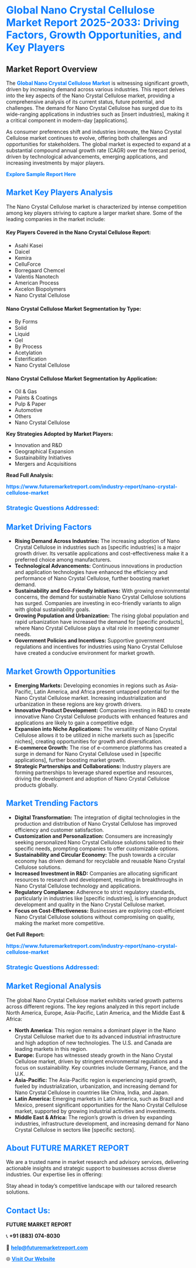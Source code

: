 <h1 style="color: #007BFF;">Global Nano Crystal Cellulose Market Report 2025-2033: Driving Factors, Growth Opportunities, and Key Players</h1>

<section id="overview">
<h2>Market Report Overview</h2>
<p>The <a href="https://www.futuremarketreport.com/industry-report/nano-crystal-cellulose-market" style="color: #007BFF; text-decoration: none;"><strong>Global Nano Crystal Cellulose Market</strong></a> is witnessing significant growth, driven by increasing demand across various industries. This report delves into the key aspects of the Nano Crystal Cellulose market, providing a comprehensive analysis of its current status, future potential, and challenges. The demand for Nano Crystal Cellulose has surged due to its wide-ranging applications in industries such as [insert industries], making it a critical component in modern-day [applications].</p>
<p>As consumer preferences shift and industries innovate, the Nano Crystal Cellulose market continues to evolve, offering both challenges and opportunities for stakeholders. The global market is expected to expand at a substantial compound annual growth rate (CAGR) over the forecast period, driven by technological advancements, emerging applications, and increasing investments by major players.</p>
</section>

<section id="overview">
<p><a href="https://www.futuremarketreport.com/request-sample/reportId=98866" style="color: #007BFF; text-decoration: none;"><strong>Explore Sample Report Here</strong></a></p>
</section>

<section id="key-players">
<h2 style="color: #007BFF;">Market Key Players Analysis</h2>
<p>The Nano Crystal Cellulose market is characterized by intense competition among key players striving to capture a larger market share. Some of the leading companies in the market include:</p>
<h4>Key Players Covered in the Nano Crystal Cellulose Report:</h4>
<ul><li>Asahi Kasei</li><li>Daicel</li><li>Kemira</li><li>CelluForce</li><li>Borregaard Chemcel</li><li>Valentis Nanotech</li><li>American Process</li><li>Axcelon Biopolymers</li><li>Nano Crystal Cellulose</li></ul>
<h4>Nano Crystal Cellulose Market Segmentation by Type:</h4>
<ul><li>By Forms</li><li>Solid</li><li>Liquid</li><li>Gel</li><li>By Process</li><li>Acetylation</li><li>Esterification</li><li>Nano Crystal Cellulose</li></ul>

<h4>Nano Crystal Cellulose Market Segmentation by Application:</h4>
<ul><li>Oil &amp; Gas</li><li>Paints &amp; Coatings</li><li>Pulp &amp; Paper</li><li>Automotive</li><li>Others</li><li>Nano Crystal Cellulose</li></ul>
<p><strong>Key Strategies Adopted by Market Players:</strong></p>
<ul>
<li>Innovation and R&D</li>
<li>Geographical Expansion</li>
<li>Sustainability Initiatives</li>
<li>Mergers and Acquisitions</li>
</ul>
</section>

<section>
<p><strong>Read Full Analysis: </strong></p><a href="https://www.futuremarketreport.com/industry-report/nano-crystal-cellulose-market" style="color: #007BFF; text-decoration: none;"><strong>https://www.futuremarketreport.com/industry-report/nano-crystal-cellulose-market</strong></a>
<h3 style="color: #007BFF;">Strategic Questions Addressed:</h3>
</section>

<section id="driving-factors">
<h2 style="color: #007BFF;">Market Driving Factors</h2>
<ul>
<li><strong>Rising Demand Across Industries:</strong> The increasing adoption of Nano Crystal Cellulose in industries such as [specific industries] is a major growth driver. Its versatile applications and cost-effectiveness make it a preferred choice among manufacturers.</li>
<li><strong>Technological Advancements:</strong> Continuous innovations in production and application technologies have enhanced the efficiency and performance of Nano Crystal Cellulose, further boosting market demand.</li>
<li><strong>Sustainability and Eco-Friendly Initiatives:</strong> With growing environmental concerns, the demand for sustainable Nano Crystal Cellulose solutions has surged. Companies are investing in eco-friendly variants to align with global sustainability goals.</li>
<li><strong>Growing Population and Urbanization:</strong> The rising global population and rapid urbanization have increased the demand for [specific products], where Nano Crystal Cellulose plays a vital role in meeting consumer needs.</li>
<li><strong>Government Policies and Incentives:</strong> Supportive government regulations and incentives for industries using Nano Crystal Cellulose have created a conducive environment for market growth.</li>
</ul>
</section>

<section id="growth-opportunities">
<h2 style="color: #007BFF;">Market Growth Opportunities</h2>
<ul>
<li><strong>Emerging Markets:</strong> Developing economies in regions such as Asia-Pacific, Latin America, and Africa present untapped potential for the Nano Crystal Cellulose market. Increasing industrialization and urbanization in these regions are key growth drivers.</li>
<li><strong>Innovative Product Development:</strong> Companies investing in R&D to create innovative Nano Crystal Cellulose products with enhanced features and applications are likely to gain a competitive edge.</li>
<li><strong>Expansion into Niche Applications:</strong> The versatility of Nano Crystal Cellulose allows it to be utilized in niche markets such as [specific niches], creating opportunities for growth and diversification.</li>
<li><strong>E-commerce Growth:</strong> The rise of e-commerce platforms has created a surge in demand for Nano Crystal Cellulose used in [specific applications], further boosting market growth.</li>
<li><strong>Strategic Partnerships and Collaborations:</strong> Industry players are forming partnerships to leverage shared expertise and resources, driving the development and adoption of Nano Crystal Cellulose products globally.</li>
</ul>
</section>

<section id="trending-factors">
<h2 style="color: #007BFF;">Market Trending Factors</h2>
<ul>
<li><strong>Digital Transformation:</strong> The integration of digital technologies in the production and distribution of Nano Crystal Cellulose has improved efficiency and customer satisfaction.</li>
<li><strong>Customization and Personalization:</strong> Consumers are increasingly seeking personalized Nano Crystal Cellulose solutions tailored to their specific needs, prompting companies to offer customizable options.</li>
<li><strong>Sustainability and Circular Economy:</strong> The push towards a circular economy has driven demand for recyclable and reusable Nano Crystal Cellulose solutions.</li>
<li><strong>Increased Investment in R&D:</strong> Companies are allocating significant resources to research and development, resulting in breakthroughs in Nano Crystal Cellulose technology and applications.</li>
<li><strong>Regulatory Compliance:</strong> Adherence to strict regulatory standards, particularly in industries like [specific industries], is influencing product development and quality in the Nano Crystal Cellulose market.</li>
<li><strong>Focus on Cost-Effectiveness:</strong> Businesses are exploring cost-efficient Nano Crystal Cellulose solutions without compromising on quality, making the market more competitive.</li>
</ul>
</section>

<section>
<p><strong>Get Full Report: </strong></p><a href="https://www.futuremarketreport.com/industry-report/nano-crystal-cellulose-market" style="color: #007BFF; text-decoration: none;"><strong>https://www.futuremarketreport.com/industry-report/nano-crystal-cellulose-market</strong></a>
<h3 style="color: #007BFF;">Strategic Questions Addressed:</h3>
</section>


<section id="regional-analysis">
<h2 style="color: #007BFF;">Market Regional Analysis</h2>
<p>The global Nano Crystal Cellulose market exhibits varied growth patterns across different regions. The key regions analyzed in this report include North America, Europe, Asia-Pacific, Latin America, and the Middle East & Africa:</p>
<ul>
<li><strong>North America:</strong> This region remains a dominant player in the Nano Crystal Cellulose market due to its advanced industrial infrastructure and high adoption of new technologies. The U.S. and Canada are leading markets in this region.</li>
<li><strong>Europe:</strong> Europe has witnessed steady growth in the Nano Crystal Cellulose market, driven by stringent environmental regulations and a focus on sustainability. Key countries include Germany, France, and the U.K.</li>
<li><strong>Asia-Pacific:</strong> The Asia-Pacific region is experiencing rapid growth, fueled by industrialization, urbanization, and increasing demand for Nano Crystal Cellulose in countries like China, India, and Japan.</li>
<li><strong>Latin America:</strong> Emerging markets in Latin America, such as Brazil and Mexico, present significant opportunities for the Nano Crystal Cellulose market, supported by growing industrial activities and investments.</li>
<li><strong>Middle East & Africa:</strong> The region’s growth is driven by expanding industries, infrastructure development, and increasing demand for Nano Crystal Cellulose in sectors like [specific sectors].</li>
</ul>
</section>

<footer>
<h2 style="color: #007BFF;">About FUTURE MARKET REPORT</h2>
<p>We are a trusted name in market research and advisory services, delivering actionable insights and strategic support to businesses across diverse industries. Our expertise lies in offering:</p>

<p>Stay ahead in today’s competitive landscape with our tailored research solutions.</p>

<h2 style="color: #007BFF;">Contact Us:</h2>
<p><strong>FUTURE MARKET REPORT</strong></p>
<p>📞 <strong>+91 (883) 074-8030</strong></p>
<p>📧 <strong><a href="mailto:help@futuremarketreport.com" style="color: #007BFF;">help@futuremarketreport.com</a></strong></p>
<p>🌐 <strong><a href="https://www.futuremarketreport.com/" style="color: #007BFF;">Visit Our Website</a></strong></p>
</footer>